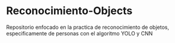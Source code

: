 # Reconocimiento-Objects
Repositorio enfocado en la practica de reconocimiento de objetos, especificamente de personas con el algoritmo YOLO y CNN
